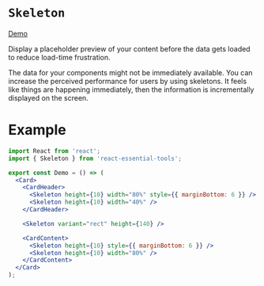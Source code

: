 # `Skeleton`

[Demo](https://devianllert.github.io/react-essential-tools/?path=/story/components-skeleton--basic)

Display a placeholder preview of your content before the data gets loaded to reduce load-time frustration.

The data for your components might not be immediately available. You can increase the perceived performance for users by using skeletons. It feels like things are happening immediately, then the information is incrementally displayed on the screen.

# Example

```jsx
import React from 'react';
import { Skeleton } from 'react-essential-tools';

export const Demo = () => (
  <Card>
    <CardHeader>
      <Skeleton height={10} width="80%" style={{ marginBottom: 6 }} />
      <Skeleton height={10} width="40%" />
    </CardHeader>

    <Skeleton variant="rect" height={140} />

    <CardContent>
      <Skeleton height={10} style={{ marginBottom: 6 }} />
      <Skeleton height={10} width="80%" />
    </CardContent>
  </Card>
);
```
